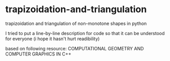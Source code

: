 # trapizoidation-and-triangulation
trapizoidation and triangulation of non-monotone shapes in python

I tried to put a line-by-line description for code so that it can be understood for everyone (i hope it hasn't hurt readibility)

based on following resource: COMPUTATIONAL GEOMETRY AND COMPUTER GRAPHICS IN C++
